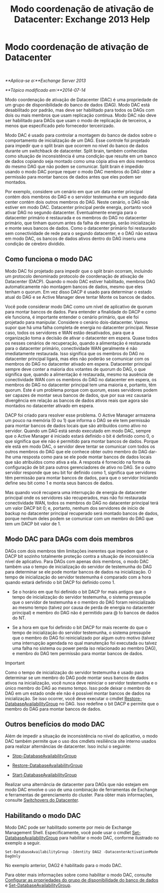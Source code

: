 ﻿---
title: 'Modo coordenação de ativação de Datacenter: Exchange 2013 Help'
TOCTitle: Modo coordenação de ativação de Datacenter
ms:assetid: 57e4bf22-eeae-42a5-beb3-d68d06489592
ms:mtpsurl: https://technet.microsoft.com/pt-br/library/Dd979790(v=EXCHG.150)
ms:contentKeyID: 50485644
ms.date: 05/22/2018
mtps_version: v=EXCHG.150
ms.translationtype: MT
---

# Modo coordenação de ativação de Datacenter

 

_**Aplica-se a:**Exchange Server 2013_

_**Tópico modificado em:**2014-07-14_

Modo coordenação de ativação de Datacenter (DAC) é uma propriedade de um grupo de disponibilidade do banco de dados (DAG). Modo DAC está desabilitado por padrão, mas deve ser habilitado para todos os DAGs com dois ou mais membros que usam replicação contínua. Modo DAC não deve ser habilitado para DAGs que usam o modo de replicação de terceiros, a menos que especificado pelo fornecedor terceirizado.

Modo DAC é usado para controlar a montagem do banco de dados sobre o comportamento de inicialização de um DAG. Esse controle foi projetado para impedir que o split brain que ocorrem no nível do banco de dados durante um switchback de datacenter. Split brain, também conhecidas como situação de inconsistência é uma condição que resulte em um banco de dados copiando seja montado como uma cópia ativa em dois membros do mesmo DAG que não podem se comunicar. Split brain é impedido usando o modo DAC porque requer o modo DAC membros do DAG obter a permissão para montar bancos de dados antes que eles podem ser montados.

Por exemplo, considere um cenário em que um data center principal contém dois membros do DAG e o servidor testemunha e um segundo data center contém dois outros membros do DAG. Neste cenário, o DAG não estiver em modo DAC. Datacenter principal perde energia, portanto você ativar DAG no segundo datacenter. Eventualmente energia para o datacenter primário é restaurada e os membros do DAG no datacenter primário, que tinham quorum antes da falha de energia, serão inicialização e monte seus bancos de dados. Como o datacenter primário foi restaurado sem conectividade de rede para o segundo datacenter, e o DAG não estava em modo DAC, os bancos de dados ativos dentro do DAG inseriu uma condição de cérebro dividido.

## Como funciona o modo DAC

Modo DAC foi projetado para impedir que o split brain ocorram, incluindo um protocolo denominado protocolo de coordenação de ativação de Datacenter (DACP). Quando o modo DAC estiver habilitado, membros DAG automaticamente não montagem bancos de dados, mesmo que eles tenham o quorum. Em vez disso DACP é usado para determinar o estado atual do DAG e se Active Manager deve tentar Monte os bancos de dados.

Você pode considerar modo DAC como um nível de aplicativo de quorum para montar bancos de dados. Para entender a finalidade do DACP e como ele funciona, é importante entender o cenário primário, que ele foi projetado para manipular. Considere o cenário dois-datacenter. Vamos supor que há uma falha completa de energia no datacenter principal. Nesse caso, todos os servidores e WAN estão desativados, para que a organização toma a decisão de ativar o datacenter em espera. Quase todos os nesses cenários de recuperação, quando a alimentação é restaurada para o datacenter primário, conectividade WAN geralmente é não imediatamente restaurada. Isso significa que os membros do DAG no datacenter principal ligará, mas eles não poderão se comunicar com os membros do DAG no datacenter ativado em espera. Datacenter principal sempre deve conter a maioria dos votantes de quorum do DAG, o que significa que, quando a alimentação é restaurada, mesmo na ausência de conectividade WAN com os membros do DAG no datacenter em espera, os membros do DAG no datacenter principal tem uma maioria e, portanto, têm quorum. Este é um problema porque com quorum, esses servidores podem ser capazes de montar seus bancos de dados, que por sua vez causaria divergência em relação as bancos de dados ativos reais que agora são montados no datacenter ativado em espera.

DACP foi criado para resolver esse problema. O Active Manager armazena um pouco na memória (0 ou 1) que informa o DAG se ele tem permissão para montar bancos de dados locais que são atribuídos como ativo no servidor. Quando um DAG está sendo executado em modo DAC, sempre que o Active Manager é iniciado estará definido o bit é definido como 0, o que significa que ele não é permitido para montar bancos de dados. Porque ele está em modo DAC, o servidor deve tentar se comunicar com todos os outros membros do DAG que ele conhece obter outro membro do DAG dar-lhe uma resposta como para se ele pode montar bancos de dados locais que são atribuídos como ativa a ela. A resposta é fornecido na forma da configuração de bit para outros gerenciadores de ativo no DAG. Se o outro servidor responde que seu bit for definido como 1, significa que servidores têm permissão para montar bancos de dados, para que o servidor Iniciando define seu bit como 1 e monta seus bancos de dados.

Mas quando você recupera uma interrupção de energia de datacenter principal onde os servidores são recuperados, mas não foi restaurada conectividade WAN, todos os membros do DAG no datacenter principal terá um valor DACP bit 0; e, portanto, nenhum dos servidores de início de backup no datacenter principal recuperado será montado bancos de dados, porque nenhum deles podem se comunicar com um membro do DAG que tem um DACP bit valor de 1.

## Modo DAC para DAGs com dois membros

DAGs com dois membros têm limitações inerentes que impedem que o DACP bit sozinho totalmente proteção contra a situação de inconsistência nível de aplicativo. Para DAGs com apenas dois membros, o modo DAC também usa o tempo de inicialização do servidor de testemunha do DAG para determinar se ele pode montar bancos de dados na inicialização. O tempo de inicialização do servidor testemunha é comparado com a hora quando estará definido o bit DACP foi definido como 1.

  - Se o horário em que foi definido o bit DACP for mais antigos que o tempo de inicialização do servidor testemunha, o sistema pressupõe que o servidor de testemunha e o membro do DAG foram reinicializado ao mesmo tempo (talvez por causa de perda de energia no datacenter principal) e membro do DAG não é permitido para @ to bancos de dados do NT.

  - Se a hora em que foi definido o bit DACP for mais recente do que o tempo de inicialização do servidor testemunha, o sistema pressupõe que o membro do DAG foi reinicializado por algum outro motivo (talvez uma interrupção agendada no qual manutenção foi executada ou talvez uma falha no sistema ou power perda iso relacionado ao membro DAG), e membro do DAG tem permissão para montar bancos de dados.


> [!IMPORTANT]
> Como o tempo de inicialização do servidor testemunha é usado para determinar se um membro do DAG pode montar seus bancos de dados ativos na inicialização, você nunca deve reiniciar o servidor testemunha e o único membro do DAG ao mesmo tempo. Isso pode deixar o membro do DAG em um estado onde ele não é possível montar bancos de dados na inicialização. Se isso ocorrer, você deve executar o cmdlet <A href="https://technet.microsoft.com/pt-br/library/dd351169(v=exchg.150)">Restore-DatabaseAvailabilityGroup</A> no DAG. Isso redefine o bit DACP e permite que o membro do DAG para montar bancos de dados.



## Outros benefícios do modo DAC

Além de impedir a situação de inconsistência no nível do aplicativo, o modo DAC também permite que o uso dos cmdlets resiliência site interno usados para realizar alternâncias de datacenter. Isso inclui o seguinte:

  - [Stop-DatabaseAvailabilityGroup](https://technet.microsoft.com/pt-br/library/dd335133\(v=exchg.150\))

  - [Restore-DatabaseAvailabilityGroup](https://technet.microsoft.com/pt-br/library/dd351169\(v=exchg.150\))

  - [Start-DatabaseAvailabilityGroup](https://technet.microsoft.com/pt-br/library/dd335076\(v=exchg.150\))

Realizar uma alternância de datacenter para DAGs que não estejam em modo DAC envolve o uso de uma combinação de ferramentas de Exchange e ferramentas de gerenciamento do cluster. Para obter mais informações, consulte [Switchovers do Datacenter](datacenter-switchovers-exchange-2013-help.md).

## Habilitando o modo DAC

Modo DAC pode ser habilitado somente por meio de Exchange Management Shell. Especificamente, você pode usar o cmdlet [Set-DatabaseAvailabilityGroup](https://technet.microsoft.com/pt-br/library/dd297934\(v=exchg.150\)) para habilitar o modo DAC, conforme ilustrado no exemplo a seguir.

    Set-DatabaseAvailabilityGroup -Identity DAG2 -DatacenterActivationMode DagOnly

No exemplo anterior, DAG2 é habilitado para o modo DAC.

Para obter mais informações sobre como habilitar o modo DAC, consulte [Configurar as propriedades do grupo de disponibilidade do banco de dados](configure-database-availability-group-properties-exchange-2013-help.md) e [Set-DatabaseAvailabilityGroup](https://technet.microsoft.com/pt-br/library/dd297934\(v=exchg.150\)).

